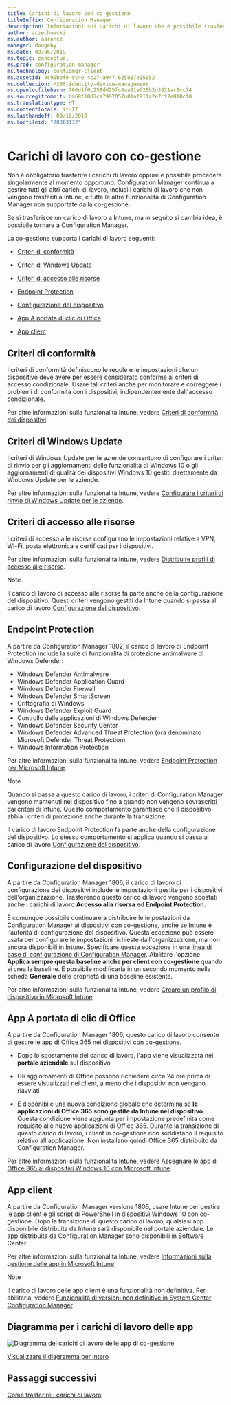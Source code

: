 ```yaml
---
title: Carichi di lavoro con co-gestione
titleSuffix: Configuration Manager
description: Informazioni sui carichi di lavoro che è possibile trasferire da Configuration Manager a Microsoft Intune.
author: aczechowski
ms.author: aaroncz
manager: dougeby
ms.date: 09/06/2019
ms.topic: conceptual
ms.prod: configuration-manager
ms.technology: configmgr-client
ms.assetid: 4c90befe-9c4e-4c27-a947-625887e15052
ms.collection: M365-identity-device-management
ms.openlocfilehash: 766d1f0c258dd25fc4aa51ef20b2d3921ac8cc74
ms.sourcegitcommit: ba68f10d2ca7997057a01af911a2e7cf7e010cf0
ms.translationtype: HT
ms.contentlocale: it-IT
ms.lasthandoff: 09/10/2019
ms.locfileid: "70863132"
---
```

# <a name="co-management-workloads"></a>Carichi di lavoro con co-gestione

Non è obbligatorio trasferire i carichi di lavoro oppure è possibile procedere singolarmente al momento opportuno. Configuration Manager continua a gestire tutti gli altri carichi di lavoro, inclusi i carichi di lavoro che non vengono trasferiti a Intune, e tutte le altre funzionalità di Configuration Manager non supportate dalla co-gestione.

Se si trasferisce un carico di lavoro a Intune, ma in seguito si cambia idea, è possibile tornare a Configuration Manager.

La co-gestione supporta i carichi di lavoro seguenti:

- [Criteri di conformità](#compliance-policies)  

- [Criteri di Windows Update](#windows-update-policies)  

- [Criteri di accesso alle risorse](#resource-access-policies)  

- [Endpoint Protection](#endpoint-protection)  

- [Configurazione del dispositivo](#device-configuration)  

- [App A portata di clic di Office](#office-click-to-run-apps)  

- [App client](#client-apps)  


## <a name="compliance-policies"></a>Criteri di conformità

I criteri di conformità definiscono le regole e le impostazioni che un dispositivo deve avere per essere considerato conforme ai criteri di accesso condizionale. Usare tali criteri anche per monitorare e correggere i problemi di conformità con i dispositivi, indipendentemente dall'accesso condizionale.

Per altre informazioni sulla funzionalità Intune, vedere [Criteri di conformità dei dispositivi](https://docs.microsoft.com/intune/device-compliance-get-started).  


## <a name="windows-update-policies"></a>Criteri di Windows Update

I criteri di Windows Update per le aziende consentono di configurare i criteri di rinvio per gli aggiornamenti delle funzionalità di Windows 10 o gli aggiornamenti di qualità dei dispositivi Windows 10 gestiti direttamente da Windows Update per le aziende.

Per altre informazioni sulla funzionalità Intune, vedere [Configurare i criteri di rinvio di Windows Update per le aziende](https://docs.microsoft.com/intune/windows-update-for-business-configure).  


## <a name="resource-access-policies"></a>Criteri di accesso alle risorse

I criteri di accesso alle risorse configurano le impostazioni relative a VPN, Wi-Fi, posta elettronica e certificati per i dispositivi.

Per altre informazioni sulla funzionalità Intune, vedere [Distribuire profili di accesso alle risorse](https://docs.microsoft.com/intune/device-profiles).

> [!Note]  
> Il carico di lavoro di accesso alle risorse fa parte anche della configurazione del dispositivo. Questi criteri vengono gestiti da Intune quando si passa al carico di lavoro [Configurazione del dispositivo](#device-configuration).


## <a name="endpoint-protection"></a>Endpoint Protection

<!--1357365-->

A partire da Configuration Manager 1802, il carico di lavoro di Endpoint Protection include la suite di funzionalità di protezione antimalware di Windows Defender:

- Windows Defender Antimalware
- Windows Defender Application Guard  
- Windows Defender Firewall  
- Windows Defender SmartScreen  
- Crittografia di Windows  
- Windows Defender Exploit Guard  
- Controllo delle applicazioni di Windows Defender  
- Windows Defender Security Center  
- Windows Defender Advanced Threat Protection (ora denominato Microsoft Defender Threat Protection)
- Windows Information Protection  

Per altre informazioni sulla funzionalità Intune, vedere [Endpoint Protection per Microsoft Intune](https://docs.microsoft.com/intune/endpoint-protection-windows-10).

> [!Note]  
> Quando si passa a questo carico di lavoro, i criteri di Configuration Manager vengono mantenuti nel dispositivo fino a quando non vengono sovrascritti dai criteri di Intune. Questo comportamento garantisce che il dispositivo abbia i criteri di protezione anche durante la transizione.
>
> Il carico di lavoro Endpoint Protection fa parte anche della configurazione del dispositivo. Lo stesso comportamento si applica quando si passa al carico di lavoro [Configurazione del dispositivo](#device-configuration).<!-- SCCMDocs.nl-nl issue #4 -->


## <a name="device-configuration"></a>Configurazione del dispositivo

<!--1357903-->

A partire da Configuration Manager 1806, il carico di lavoro di configurazione dei dispositivi include le impostazioni gestite per i dispositivi dell'organizzazione. Trasferendo questo carico di lavoro vengono spostati anche i carichi di lavoro **Accesso alla risorsa** ed **Endpoint Protection**.

È comunque possibile continuare a distribuire le impostazioni da Configuration Manager ai dispositivi con co-gestione, anche se Intune è l'autorità di configurazione del dispositivo. Questa eccezione può essere usata per configurare le impostazioni richieste dall'organizzazione, ma non ancora disponibili in Intune. Specificare questa eccezione in una [linea di base di configurazione di Configuration Manager](/sccm/compliance/deploy-use/create-configuration-baselines). Abilitare l'opzione **Applica sempre questa baseline anche per client con co-gestione** quando si crea la baseline. È possibile modificarla in un secondo momento nella scheda **Generale** delle proprietà di una baseline esistente.  

Per altre informazioni sulla funzionalità Intune, vedere [Creare un profilo di dispositivo in Microsoft Intune](https://docs.microsoft.com/intune/device-profile-create).  


## <a name="office-click-to-run-apps"></a>App A portata di clic di Office

<!--1357841-->

A partire da Configuration Manager 1806, questo carico di lavoro consente di gestire le app di Office 365 nei dispositivi con co-gestione.

- Dopo lo spostamento del carico di lavoro, l'app viene visualizzata nel **portale aziendale** sul dispositivo  

- Gli aggiornamenti di Office possono richiedere circa 24 ore prima di essere visualizzati nei client, a meno che i dispositivi non vengano riavviati  

- È disponibile una nuova condizione globale che determina se **le applicazioni di Office 365 sono gestite da Intune nel dispositivo**. Questa condizione viene aggiunta per impostazione predefinita come requisito alle nuove applicazioni di Office 365. Durante la transizione di questo carico di lavoro, i client in co-gestione non soddisfano il requisito relativo all'applicazione. Non installano quindi Office 365 distribuito da Configuration Manager.  

Per altre informazioni sulla funzionalità Intune, vedere [Assegnare le app di Office 365 ai dispositivi Windows 10 con Microsoft Intune](https://docs.microsoft.com/intune/apps-add-office365).


## <a name="client-apps"></a>App client

<!--1357892-->

A partire da Configuration Manager versione 1806, usare Intune per gestire le app client e gli script di PowerShell in dispositivi Windows 10 con co-gestione. Dopo la transizione di questo carico di lavoro, qualsiasi app disponibile distribuita da Intune sarà disponibile nel portale aziendale. Le app distribuite da Configuration Manager sono disponibili in Software Center.

Per altre informazioni sulla funzionalità Intune, vedere [Informazioni sulla gestione delle app in Microsoft Intune](https://docs.microsoft.com/intune/app-management).

> [!Note]  
> Il carico di lavoro delle app client è una funzionalità non definitiva. Per abilitarla, vedere [Funzionalità di versioni non definitive in System Center Configuration Manager](/sccm/core/servers/manage/pre-release-features).  


## <a name="diagram-for-app-workloads"></a>Diagramma per i carichi di lavoro delle app

![Diagramma dei carichi di lavoro delle app di co-gestione](media/co-management-apps.svg)

[Visualizzare il diagramma per intero](media/co-management-apps.svg)


## <a name="next-steps"></a>Passaggi successivi

[Come trasferire i carichi di lavoro](/sccm/comanage/how-to-switch-workloads)  
